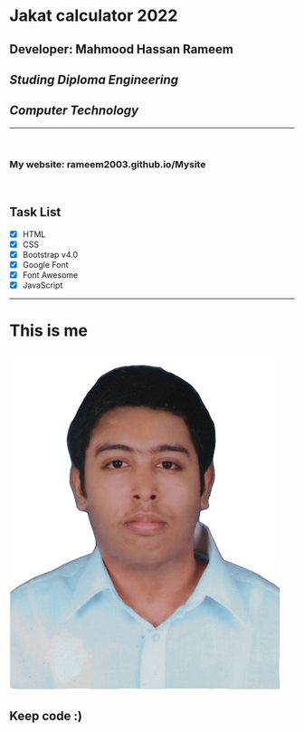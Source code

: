 # Jakat calculator 2022
## Developer: Mahmood Hassan Rameem
## _Studing Diploma Engineering_
## _Computer Technology_

___

<br>

### My website: rameem2003.github.io/Mysite

<br>



## Task List

- [x] HTML
- [x] CSS
- [x] Bootstrap v4.0
- [x] Google Font
- [x] Font Awesome
- [x] JavaScript
---

# This is me
![profile](./me.jpg)
## Keep code :)

